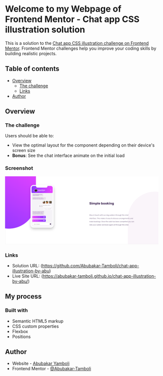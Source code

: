 # Welcome to my Webpage of Frontend Mentor - Chat app CSS illustration solution

This is a solution to the [Chat app CSS illustration challenge on Frontend Mentor](https://www.frontendmentor.io/challenges/chat-app-css-illustration-O5auMkFqY). Frontend Mentor challenges help you improve your coding skills by building realistic projects. 

## Table of contents

- [Overview](https://github.com/Abubakar-Tamboli/OrderSummaryComponent)
  - [The challenge](https://www.frontendmentor.io/challenges/chat-app-css-illustration-O5auMkFqY)
  - [Links](https://github.com/Abubakar-Tamboli/OrderSummaryComponent)
- [Author](https://github.com/Abubakar-Tamboli)

## Overview

### The challenge

Users should be able to:

- View the optimal layout for the component depending on their device's screen size
- **Bonus**: See the chat interface animate on the initial load

### Screenshot

![](./images/Chat-App-Screenshot.png)

### Links

- Solution URL: (https://github.com/Abubakar-Tamboli/chat-app-illustration-by-abu)
- Live Site URL: (https://abubakar-tamboli.github.io/chat-app-illustration-by-abu/)

## My process

### Built with

- Semantic HTML5 markup
- CSS custom properties
- Flexbox
- Positions

## Author

- Website - [Abubakar Yamboli](https://github.com/Abubakar-Tamboli)
- Frontend Mentor - [@Abubakar-Tamboli](https://www.frontendmentor.io/profile/Abubakar-Tamboli)

